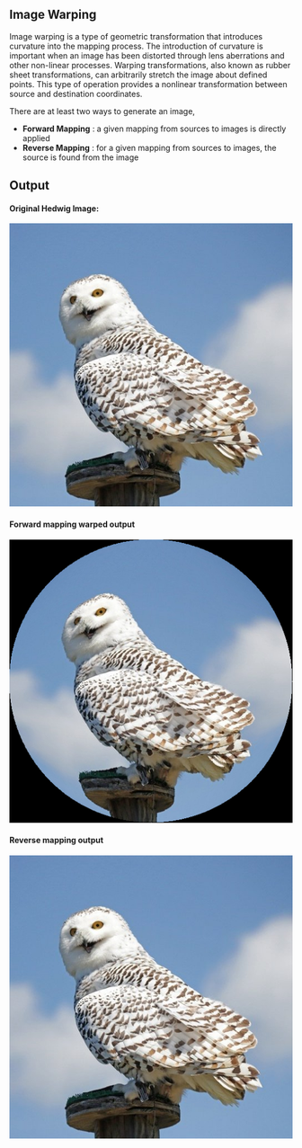 ## Image Warping 

Image warping is a type of geometric transformation that introduces curvature into the mapping process. The introduction of curvature is important when an image has been distorted through lens aberrations and other non-linear processes. Warping transformations, also known as rubber sheet transformations, can arbitrarily stretch the image about defined points. This type of operation provides a nonlinear transformation between source and destination coordinates.

There are at least two ways to generate an image,

- **Forward Mapping** : a given mapping from sources to images is directly applied
- **Reverse Mapping** : for a given mapping from sources to images, the source is found from the image

## Output 

#### Original Hedwig Image:

![Original](images/ori_hedwig.png) 

#### Forward mapping warped output 

![Original](images/warped_hedwig.png) 

#### Reverse mapping output 

![Original](images/ori_hedwig.png) 